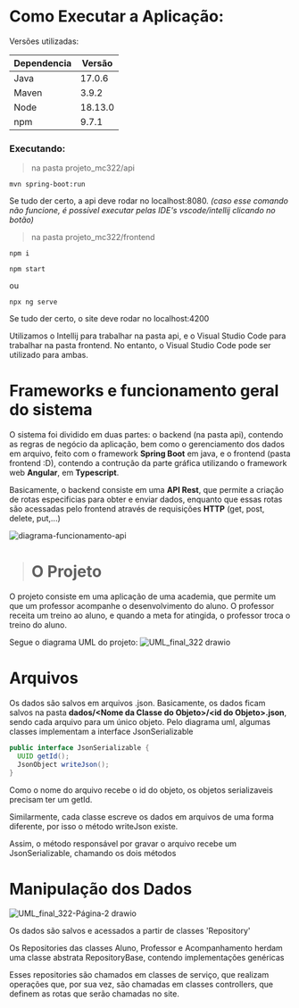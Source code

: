 
# Como Executar a Aplicação:

Versões utilizadas:

  <table>
      <thead>
          <tr>
              <th>Dependencia</th>
              <th>Versão</th>
          </tr>
      </thead>
      <tbody>
          <tr>
              <td>Java</td>
              <td>17.0.6</td>
          </tr>
          <tr>
              <td>Maven</td>
              <td>3.9.2</td>
          </tr>
          <tr>
              <td>Node</td>
              <td>18.13.0</td>
          </tr>
          <tr>
              <td>npm</td>
              <td>9.7.1</td>
          </tr>
      </tbody>
  </table>

### Executando:

> na pasta projeto_mc322/api
```
mvn spring-boot:run
```

Se tudo der certo, a api deve rodar no localhost:8080. <i>(caso esse comando não funcione, é possível executar pelas IDE's vscode/intellij clicando no botão)</i>


> na pasta projeto_mc322/frontend
```
npm i
```
```
npm start
```
ou
```
npx ng serve
```

Se tudo der certo, o site deve rodar no localhost:4200

Utilizamos o Intellij para trabalhar na pasta api, e o Visual Studio Code para trabalhar na pasta frontend. No entanto, o Visual Studio Code pode ser utilizado para ambas.
  
# Frameworks e funcionamento geral do sistema
O sistema foi dividido em duas partes: o backend (na pasta api), contendo as regras de negócio da aplicação, bem como o gerenciamento dos dados em arquivo, feito com o framework <b>Spring Boot</b> em java, e o frontend (pasta frontend :D), contendo a contrução da parte gráfica utilizando o framework web <b>Angular</b>, em <b>Typescript</b>.

Basicamente, o backend consiste em uma <b>API Rest</b>, que permite a criação de rotas especificias para obter e enviar dados, enquanto que essas rotas são acessadas pelo frontend através de requisições <b>HTTP</b> (get, post, delete, put,...)

![diagrama-funcionamento-api](https://github.com/LuizGuilhermeNascimento/projeto_mc322/assets/52840354/5b44c84e-6f7b-498a-91cc-943636ac9155)

 
 
># O Projeto
O projeto consiste em uma aplicação de uma academia, que permite um que um professor acompanhe o desenvolvimento do aluno. O professor receita um treino ao aluno, e quando a meta for atingida, o professor troca o treino do aluno.

Segue o diagrama UML do projeto:
![UML_final_322 drawio](https://github.com/LuizGuilhermeNascimento/projeto_mc322/assets/52840354/0f2cad45-95db-4d02-b177-d678ac64e46d)

# Arquivos

Os dados são salvos em arquivos .json. Basicamente, os dados ficam salvos na pasta <b>dados/<Nome da Classe do Objeto\>/<id do Objeto\>.json</b>, sendo cada arquivo para um único objeto.
Pelo diagrama uml, algumas classes implementam a interface JsonSerializable
```java
public interface JsonSerializable {
  UUID getId();
  JsonObject writeJson();
}
```
Como o nome do arquivo recebe o id do objeto, os objetos serializaveis precisam ter um getId. 

Similarmente, cada classe escreve os dados em arquivos de uma forma diferente, por isso o método writeJson existe.

Assim, o método responsável por gravar o arquivo recebe um JsonSerializable, chamando os dois métodos


# Manipulação dos Dados
![UML_final_322-Página-2 drawio](https://github.com/LuizGuilhermeNascimento/projeto_mc322/assets/52840354/e9dfd50b-b39d-49bc-b590-af69537aa5d4)

Os dados são salvos e acessados a partir de classes 'Repository'

Os Repositories das classes Aluno, Professor e Acompanhamento herdam uma classe abstrata RepositoryBase, contendo implementações genéricas

Esses repositories são chamados em classes de serviço, que realizam operações que, por sua vez, são chamadas em classes controllers, que definem as rotas que serão chamadas no site.
